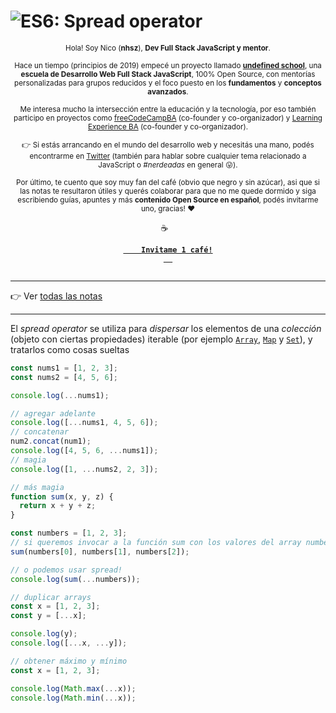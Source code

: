 # ![ES6: Spread operator](https://i.imgur.com/r2wZ2FS.png)


<div align="center">  
  <p align="center">
  <sub>Hola! Soy Nico (<strong>nhsz</strong>), <strong>Dev Full Stack JavaScript y mentor</strong>.</sub>
  </p>
  
  <p align="center">
    <sub>
      Hace un tiempo (principios de 2019) empecé un proyecto llamado <a href="https://undefinedschool.io"><strong>undefined school</strong></a>, una <strong>escuela de Desarrollo Web Full Stack JavaScript</strong>, 100% Open Source, con mentorías personalizadas para grupos reducidos y el foco puesto en los <strong>fundamentos</strong> y <strong>conceptos avanzados</strong>.
    </sub>
  </p>

  <p align="center">
    <sub>
      Me interesa mucho la intersección entre la educación y la tecnología, por eso también participo en proyectos como <a href="https://freecodecampba.org">freeCodeCampBA</a> (co-founder y co-organizador) y <a href="https://twitter.com/LXBA_">Learning Experience BA</a> (co-founder y co-organizador).
    </sub>
  </p>

 <p align="center">
    <sub>
  👉 Si estás arrancando en el mundo del desarrollo web y necesitás una mano, podés encontrarme en <a href="https://twitter.com/_nhsz/">Twitter</a> (también para hablar sobre cualquier tema relacionado a JavaScript o <em>#nerdeadas</em> en general 😛).
  </sub>
  </p>
  
  <p align="center">
  <sub>
    Por último, te cuento que soy muy fan del café (obvio que negro y sin azúcar), asi que si las notas te resultaron útiles y querés colaborar para que no me quede dormido y siga escribiendo guías, apuntes y más <strong>contenido Open Source en español</strong>, podés invitarme uno, gracias! ❤️
  </sub>
  </p>
  
  <p align="center">
  ☕
  <code> 
  <a href="https://cafecito.app/nhsz">
    <strong>Invitame 1 café!</strong>
  </a>
  </code>
  </p>
  <hr>
</div>

👉 Ver [todas las notas](https://github.com/undefinedschool/notes)

---

El _spread operator_ se utiliza para _dispersar_ los elementos de una _colección_ (objeto con ciertas propiedades) iterable (por ejemplo [`Array`](https://developer.mozilla.org/en-US/docs/Web/JavaScript/Reference/Global_Objects/Array), [`Map`](https://developer.mozilla.org/en-US/docs/Web/JavaScript/Reference/Global_Objects/Map) y [`Set`](https://developer.mozilla.org/en-US/docs/Web/JavaScript/Reference/Global_Objects/Set)), y tratarlos como cosas sueltas

```js
const nums1 = [1, 2, 3];
const nums2 = [4, 5, 6];

console.log(...nums1);

// agregar adelante
console.log([...nums1, 4, 5, 6]);
// concatenar
num2.concat(num1);
console.log([4, 5, 6, ...nums1]);
// magia
console.log([1, ...nums2, 2, 3]);
```

```js
// más magia
function sum(x, y, z) {
  return x + y + z;
}

const numbers = [1, 2, 3];
// si queremos invocar a la función sum con los valores del array numbers...
sum(numbers[0], numbers[1], numbers[2]);

// o podemos usar spread!
console.log(sum(...numbers));
```


```js
// duplicar arrays
const x = [1, 2, 3];
const y = [...x];

console.log(y);
console.log([...x, ...y]);
```

```js
// obtener máximo y mínimo
const x = [1, 2, 3];

console.log(Math.max(...x));
console.log(Math.min(...x));
```
